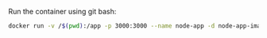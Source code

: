 
Run the container using git bash:

```bash
docker run -v /$(pwd):/app -p 3000:3000 --name node-app -d node-app-image
```

